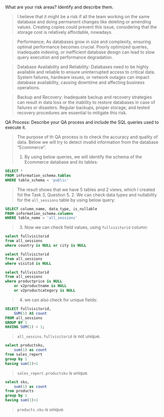 What are your risk areas? Identify and describe them.
> I believe that it might be a risk if all the team working on the same database and doing permanent 
changes like deleting or amending values. Creating copies could prevent this issue, considering that 
the storage cost is relatively affordable, nowadays. 

> Performance; As databases grow in size and complexity, ensuring optimal performance 
becomes crucial. Poorly optimized queries, inadequate indexing, or inefficient database
 design can lead to slow query execution and performance degradation.
 
> Database Availability and Reliability: Databases need to be highly available and reliable to
 ensure uninterrupted access to critical data. System failures, hardware issues, or network
 outages can impact database availability, causing downtime and affecting business operations.
 
> Backup and Recovery: Inadequate backup and recovery strategies can result in data loss or
 the inability to restore databases in case of failures or disasters. Regular backups, 
 proper storage, and tested recovery procedures are essential to mitigate this risk.


QA Process:
Describe your QA process and include the SQL queries used to execute it.
> The purpose of th QA process is to check the accuracy and quality of data. Below we will try 
to detect invalid information from the database "Ecommerce". 
>1. By using below queries, we will identify the schema of the Ecommerce database and its tables:
```SQL
SELECT *
FROM information_schema.tables
WHERE table_schema = 'public'
```
> The result shows that we have 5 tables and 2 views, which I created fot the Task 3, Question 5. 
> 2. We can check data types and nullability for the `all_sessions` table by using below query:
```SQL
SELECT column_name, data_type, is_nullable
FROM information_schema.columns
WHERE table_name = 'all_sessions'
```
> 3. Now we can check field values, using `fullvisitorid` column:
```SQL
select fullvisitorid
from all_sessions
where country is NULL or city is NULL

select fullvisitorid
from all_sessions
where visitid is NULL

select fullvisitorid
from all_sessions
where productprice is NULL
	or v2productname is NULL
	or v2productcategory is NULL
```
>4. we can also check for unique fields:
```SQL
SELECT fullvisitorid,
    SUM(1) AS count
FROM all_sessions
GROUP BY 1
HAVING SUM(1) > 1;
```
> `all_sessins.fullvisitorid` is not unique.
```SQL
select productsku,
	sum(1) as count
from sales_report
group by 1
having sum(1)>1
```
> `sales_report.productsku` is unique.
```SQL
select sku,
	sum(1) as count
from products
group by 1
having sum(1)>1
```
> `products.sku` is unique.

